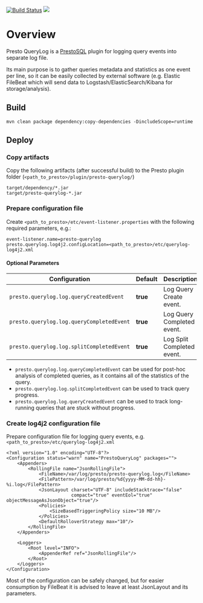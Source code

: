 [![Build Status](https://travis-ci.org/rchukh/presto-querylog.svg?branch=master)](https://travis-ci.org/rchukh/presto-querylog)
[![](https://jitpack.io/v/rchukh/presto-querylog.svg)](https://jitpack.io/#rchukh/presto-querylog)


# Overview

Presto QueryLog is a [PrestoSQL](https://prestosql.io/) plugin for logging query events into separate log file.

Its main purpose is to gather queries metadata and statistics as one event per line, so it can be easily collected by external software (e.g. Elastic FileBeat which will send data to Logstash/ElasticSearch/Kibana for storage/analysis).


## Build

```
mvn clean package dependency:copy-dependencies -DincludeScope=runtime
```

## Deploy

### Copy artifacts

Copy the following artifacts (after successful build) to the Presto plugin folder (`<path_to_presto>/plugin/presto-querylog/`)
```
target/dependency/*.jar
target/presto-querylog-*.jar
```

### Prepare configuration file

Create `<path_to_presto>/etc/event-listener.properties` with the following required parameters, e.g.:

```
event-listener.name=presto-querylog
presto.querylog.log4j2.configLocation=<path_to_presto>/etc/querylog-log4j2.xml
```

#### Optional Parameters

| Configuration                             | Default  | Description                | 
| ----------------------------------------- | -------- | -------------------------- |
| `presto.querylog.log.queryCreatedEvent`   | **true** | Log Query Create event.    |
| `presto.querylog.log.queryCompletedEvent` | **true** | Log Query Completed event. |
| `presto.querylog.log.splitCompletedEvent` | **true** | Log Split Completed event. |

* `presto.querylog.log.queryCompletedEvent` can be used for post-hoc analysis of completed queries, as it contains all of the statistics of the query.
* `presto.querylog.log.splitCompletedEvent` can be used to track query progress.
* `presto.querylog.log.queryCreatedEvent` can be used to track long-running queries that are stuck without progress. 

### Create log4j2 configuration file

Prepare configuration file for logging query events, e.g. `<path_to_presto>/etc/querylog-log4j2.xml`

```
<?xml version="1.0" encoding="UTF-8"?>
<Configuration status="warn" name="PrestoQueryLog" packages="">
    <Appenders>
        <RollingFile name="JsonRollingFile">
            <FileName>/var/log/presto/presto-querylog.log</FileName>
            <FilePattern>/var/log/presto/%d{yyyy-MM-dd-hh}-%i.log</FilePattern>
            <JsonLayout charset="UTF-8" includeStacktrace="false"
                        compact="true" eventEol="true" objectMessageAsJsonObject="true"/>
            <Policies>
                <SizeBasedTriggeringPolicy size="10 MB"/>
            </Policies>
            <DefaultRolloverStrategy max="10"/>
        </RollingFile>
    </Appenders>

    <Loggers>
        <Root level="INFO">
            <AppenderRef ref="JsonRollingFile"/>
        </Root>
    </Loggers>
</Configuration>
```

Most of the configuration can be safely changed, but for easier consumption by FileBeat it is advised to leave at least JsonLayout and its parameters. 
